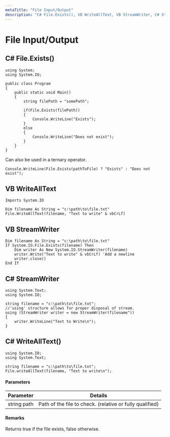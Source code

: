 ```yaml
---
metaTitle: "File Input/Output"
description: "C# File.Exists(), VB WriteAllText, VB StreamWriter, C# StreamWriter, C# WriteAllText()"
---
```


# File Input/Output

## C# File.Exists()

```dotnet
using System;
using System.IO;

public class Program
{
    public static void Main()
    {
        string filePath = "somePath";

        if(File.Exists(filePath))
        {
            Console.WriteLine("Exists");
        }
        else
        {
            Console.WriteLine("Does not exist");
        }
    }
}

```

Can also be used in a ternary operator.

```dotnet
Console.WriteLine(File.Exists(pathToFile) ? "Exists" : "Does not exist");

```

## VB WriteAllText

```dotnet
Imports System.IO

Dim filename As String = "c:\path\to\file.txt"
File.WriteAllText(filename, "Text to write" & vbCrLf)

```

## VB StreamWriter

```dotnet
Dim filename As String = "c:\path\to\file.txt"
If System.IO.File.Exists(filename) Then
    Dim writer As New System.IO.StreamWriter(filename)
    writer.Write("Text to write" & vbCrLf) 'Add a newline
    writer.close()
End If

```

## C# StreamWriter

```dotnet
using System.Text;
using System.IO;

string filename = "c:\path\to\file.txt";
//'using' structure allows for proper disposal of stream.
using (StreamWriter writer = new StreamWriter(filename"))
{
    writer.WriteLine("Text to Write\n");
}

```

## C# WriteAllText()

```dotnet
using System.IO;
using System.Text;

string filename = "c:\path\to\file.txt";
File.writeAllText(filename, "Text to write\n");

```

#### Parameters

| Parameter   | Details                                                  |
| ----------- | -------------------------------------------------------- |
| string path | Path of the file to check. (relative or fully qualified) |

#### Remarks

Returns true if the file exists, false otherwise.
